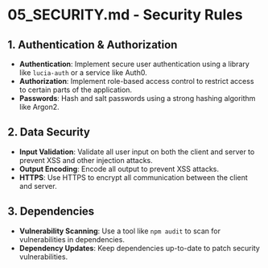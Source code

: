 # 05_SECURITY.md - Security Rules

## 1. Authentication & Authorization
- **Authentication**: Implement secure user authentication using a library like `lucia-auth` or a service like Auth0.
- **Authorization**: Implement role-based access control to restrict access to certain parts of the application.
- **Passwords**: Hash and salt passwords using a strong hashing algorithm like Argon2.

## 2. Data Security
- **Input Validation**: Validate all user input on both the client and server to prevent XSS and other injection attacks.
- **Output Encoding**: Encode all output to prevent XSS attacks.
- **HTTPS**: Use HTTPS to encrypt all communication between the client and server.

## 3. Dependencies
- **Vulnerability Scanning**: Use a tool like `npm audit` to scan for vulnerabilities in dependencies.
- **Dependency Updates**: Keep dependencies up-to-date to patch security vulnerabilities.
